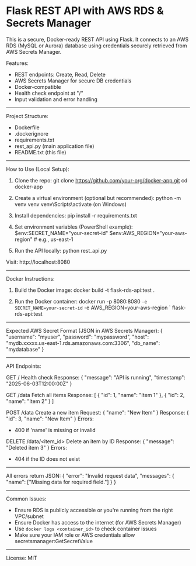 Flask REST API with AWS RDS & Secrets Manager
============================================

This is a secure, Docker-ready REST API using Flask. It connects to an AWS RDS (MySQL or Aurora) database using credentials securely retrieved from AWS Secrets Manager.

Features:
- REST endpoints: Create, Read, Delete
- AWS Secrets Manager for secure DB credentials
- Docker-compatible
- Health check endpoint at "/"
- Input validation and error handling

---

Project Structure:
- Dockerfile
- .dockerignore
- requirements.txt
- rest_api.py  (main application file)
- README.txt   (this file)

---

How to Use (Local Setup):
1. Clone the repo:
   git clone https://github.com/your-org/docker-app.git
   cd docker-app

2. Create a virtual environment (optional but recommended):
   python -m venv venv
   venv\Scripts\activate  (on Windows)

3. Install dependencies:
   pip install -r requirements.txt

4. Set environment variables (PowerShell example):
   $env:SECRET_NAME="your-secret-id"
   $env:AWS_REGION="your-aws-region"  # e.g., us-east-1

5. Run the API locally:
   python rest_api.py

Visit: http://localhost:8080

---

Docker Instructions:
1. Build the Docker image:
   docker build -t flask-rds-api:test .

2. Run the Docker container:
   docker run -p 8080:8080 `
     -e SECRET_NAME=your-secret-id `
     -e AWS_REGION=your-aws-region `
     flask-rds-api:test

---

Expected AWS Secret Format (JSON in AWS Secrets Manager):
{
  "username": "myuser",
  "password": "mypassword",
  "host": "mydb.xxxxx.us-east-1.rds.amazonaws.com:3306",
  "db_name": "mydatabase"
}

---

API Endpoints:

GET /
Health check
Response:
{
  "message": "API is running",
  "timestamp": "2025-06-03T12:00:00Z"
}

GET /data
Fetch all items
Response:
[
  { "id": 1, "name": "Item 1" },
  { "id": 2, "name": "Item 2" }
]

POST /data
Create a new item
Request:
{
  "name": "New Item"
}
Response:
{
  "id": 3,
  "name": "New Item"
}
Errors:
- 400 if 'name' is missing or invalid

DELETE /data/<item_id>
Delete an item by ID
Response:
{
  "message": "Deleted item 3"
}
Errors:
- 404 if the ID does not exist

---

All errors return JSON:
{
  "error": "Invalid request data",
  "messages": {
    "name": ["Missing data for required field."]
  }
}

---

Common Issues:
- Ensure RDS is publicly accessible or you're running from the right VPC/subnet
- Ensure Docker has access to the internet (for AWS Secrets Manager)
- Use `docker logs <container_id>` to check container issues
- Make sure your IAM role or AWS credentials allow secretsmanager:GetSecretValue

---

License: MIT

